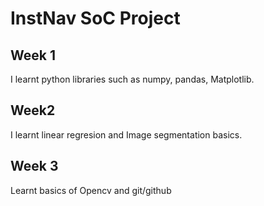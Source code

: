 # InstNav SoC Project

## Week 1

I learnt python libraries such as numpy, pandas, Matplotlib.

## Week2

I learnt linear regresion and Image segmentation basics.

## Week 3
 
Learnt basics of Opencv and git/github 
